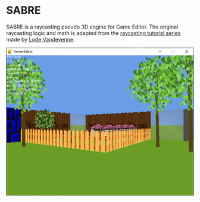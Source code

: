 # SABRE

SABRE is a raycasting pseudo 3D engine for Game Editor. The original raycasting logic and math is adapted from the [raycasting tutorial series](https://lodev.org/cgtutor/raycasting.html) made by [Lode Vandevenne](https://lodev.org/cgtutor/index.html).

![A screenshot of SABRE engine running a small test level with a fence, some flowerpots and some trees.](docs/img/engine-screenshot-01.png)
